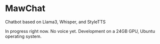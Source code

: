 # MawChat
Chatbot based on Llama3, Whisper, and StyleTTS

In progress right now. No voice yet. Development on a 24GB GPU, Ubuntu operating system.
